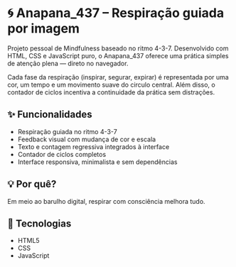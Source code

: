 # 🌀 Anapana_437 – Respiração guiada por imagem

Projeto pessoal de Mindfulness baseado no ritmo 4-3-7. Desenvolvido com HTML, CSS e JavaScript puro, o Anapana_437 oferece uma prática simples de atenção plena — direto no navegador.

Cada fase da respiração (inspirar, segurar, expirar) é representada por uma cor, um tempo e um movimento suave do circulo central. Além disso, o contador de ciclos incentiva a continuidade da prática sem distrações.

## ✨ Funcionalidades
- Respiração guiada no ritmo 4-3-7
- Feedback visual com mudança de cor e escala
- Texto e contagem regressiva integrados à interface
- Contador de ciclos completos
- Interface responsiva, minimalista e sem dependências

## 💡 Por quê?
Em meio ao barulho digital, respirar com consciência melhora tudo.

## 🚀 Tecnologias
- HTML5
- CSS
- JavaScript 
